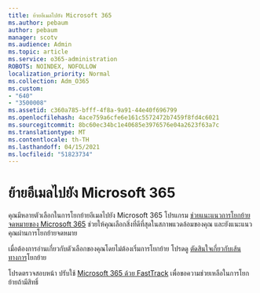 ```yaml
---
title: ย้ายอีเมลไปยัง Microsoft 365
ms.author: pebaum
author: pebaum
manager: scotv
ms.audience: Admin
ms.topic: article
ms.service: o365-administration
ROBOTS: NOINDEX, NOFOLLOW
localization_priority: Normal
ms.collection: Adm_O365
ms.custom:
- "640"
- "3500008"
ms.assetid: c360a785-bfff-4f8a-9a91-44e40f696799
ms.openlocfilehash: 4ace759a6cfe6e161c5572472b7459f8fd4c6021
ms.sourcegitcommit: 8bc60ec34bc1e40685e3976576e04a2623f63a7c
ms.translationtype: MT
ms.contentlocale: th-TH
ms.lasthandoff: 04/15/2021
ms.locfileid: "51823734"
---
```

# <a name="move-email-to-microsoft-365"></a>ย้ายอีเมลไปยัง Microsoft 365

คุณมีหลายตัวเลือกในการโยกย้ายอีเมลไปยัง Microsoft 365 โปรแกรม [ช่วยแนะแนวการโยกย้ายจดหมายของ Microsoft 365](https://aka.ms/alchemyinsight-mailmigrationadvisor) ช่วยให้คุณเลือกสิ่งที่ดีที่สุดในสภาพแวดล้อมของคุณ และยังแนะแนวคุณผ่านการโยกย้ายจดหมาย
  
เมื่อต้องการอ่านเกี่ยวกับตัวเลือกของคุณโดยไม่ต้องเริ่มการโยกย้าย โปรดดู [ตัดสินใจเกี่ยวกับเส้นทางการ](https://docs.microsoft.com/Exchange/mailbox-migration/decide-on-a-migration-path)โยกย้าย

โปรดตรวจสอบหน้า ปรับใช้ [Microsoft 365 ด้วย FastTrack](https://www.microsoft.com/fasttrack/microsoft-365/office-365) เพื่อขอความช่วยเหลือในการโยกย้ายถ้ามีสิทธิ์
  
